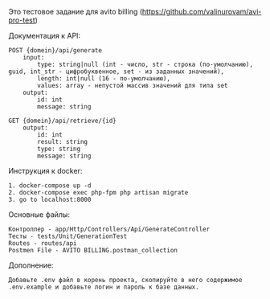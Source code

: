 Это тестовое задание для avito billing (https://github.com/valinurovam/avi-pro-test)

Документация к API:
 
	POST {domein}/api/generate
	 	input:
	 		type: string|null (int - число, str - строка (по-умолчанию), guid, int_str - цифробуквенное, set - из заданных значений),
	 		length: int|null (16 - по-умолчанию),
	 		values: array - непустой массив значений для типа set
	 	output:
			id: int
			message: string

	GET {domein}/api/retrieve/{id}
	 	output:
			id: int
			result: string
			type: string
			message: string

Инструкция к docker:

	1. docker-compose up -d
	2. docker-compose exec php-fpm php artisan migrate
	3. go to localhost:8000

Основные файлы:

	Контроллер - app/Http/Controllers/Api/GenerateController 
	Тесты - tests/Unit/GenerationTest
	Routes - routes/api
	Postmen File - AVITO BILLING.postman_collection

Дополнение:

	Добавьте .env файл в корень проекта, скопируйте в него содержимое .env.example и добавьте логин и пароль к базе данных.
